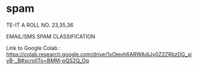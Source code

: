 # spam

TE-IT A ROLL NO. 23,35,36

EMAIL/SMS SPAM CLASSIFICATION

Link to Google Colab : https://colab.research.google.com/drive/1xOievh6ARWAdjJy0Z2ZRbzDG_xiyB-_B#scrollTo=BMM-pQS2Q_Oq
